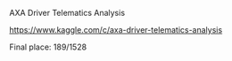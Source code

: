 AXA Driver Telematics Analysis

https://www.kaggle.com/c/axa-driver-telematics-analysis

Final place: 189/1528